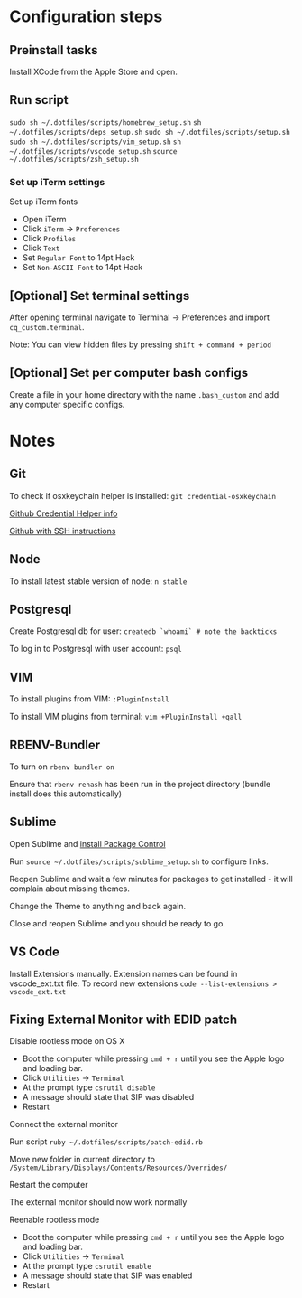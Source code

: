 # Configuration steps

## Preinstall tasks

Install XCode from the Apple Store and open.

## Run script

`sudo sh ~/.dotfiles/scripts/homebrew_setup.sh`
`sh ~/.dotfiles/scripts/deps_setup.sh`
`sudo sh ~/.dotfiles/scripts/setup.sh`
`sudo sh ~/.dotfiles/scripts/vim_setup.sh`
`sh ~/.dotfiles/scripts/vscode_setup.sh`
`source ~/.dotfiles/scripts/zsh_setup.sh`

### Set up iTerm settings

Set up iTerm fonts

- Open iTerm
- Click `iTerm` -> `Preferences`
- Click `Profiles`
- Click `Text`
- Set `Regular Font` to 14pt Hack
- Set `Non-ASCII Font` to 14pt Hack

## [Optional] Set terminal settings

After opening terminal navigate to Terminal -> Preferences and import `cq_custom.terminal`.

Note: You can view hidden files by pressing `shift + command + period`

## [Optional] Set per computer bash configs

Create a file in your home directory with the name `.bash_custom` and add any computer specific configs.

# Notes

## Git

To check if osxkeychain helper is installed: `git credential-osxkeychain`

[Github Credential Helper info](https://help.github.com/articles/caching-your-github-password-in-git/)

[Github with SSH instructions](https://help.github.com/articles/generating-ssh-keys/)

## Node

To install latest stable version of node: `n stable`

## Postgresql

Create Postgresql db for user: ``createdb `whoami` # note the backticks``

To log in to Postgresql with user account: `psql`

## VIM

To install plugins from VIM: `:PluginInstall`

To install VIM plugins from terminal: `vim +PluginInstall +qall`

## RBENV-Bundler

To turn on `rbenv bundler on`

Ensure that `rbenv rehash` has been run in the project directory (bundle install does this automatically)

## Sublime

Open Sublime and [install Package Control](https://packagecontrol.io/installation)

Run `source ~/.dotfiles/scripts/sublime_setup.sh` to configure links.

Reopen Sublime and wait a few minutes for packages to get installed - it will complain about missing themes.

Change the Theme to anything and back again.

Close and reopen Sublime and you should be ready to go.

## VS Code

Install Extensions manually.
Extension names can be found in vscode_ext.txt file.
To record new extensions `code --list-extensions > vscode_ext.txt`

## Fixing External Monitor with EDID patch

Disable rootless mode on OS X

- Boot the computer while pressing `cmd + r` until you see the Apple logo and loading bar.
- Click `Utilities` -> `Terminal`
- At the prompt type `csrutil disable`
- A message should state that SIP was disabled
- Restart

Connect the external monitor

Run script `ruby ~/.dotfiles/scripts/patch-edid.rb`

Move new folder in current directory to `/System/Library/Displays/Contents/Resources/Overrides/`

Restart the computer

The external monitor should now work normally

Reenable rootless mode

- Boot the computer while pressing `cmd + r` until you see the Apple logo and loading bar.
- Click `Utilities` -> `Terminal`
- At the prompt type `csrutil enable`
- A message should state that SIP was enabled
- Restart
